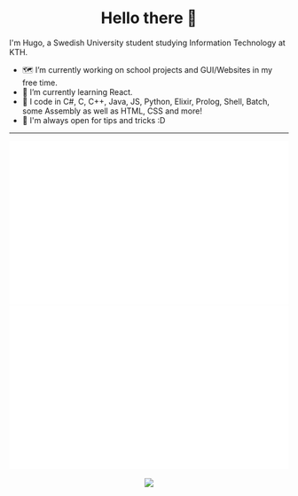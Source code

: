 <h1 align="center">Hello there 👋</h1>

I'm Hugo, a Swedish University student studying Information Technology at KTH.

- 🗺️ I’m currently working on school projects and GUI/Websites in my free time.
- 🌱 I’m currently learning React.
- 💾 I code in C#, C, C++, Java, JS, Python, Elixir, Prolog, Shell, Batch, some Assembly as well as HTML, CSS and more!
- 🤔 I'm always open for tips and tricks :D

---

<p align="center" width="100%">
    <img src="https://raw.githubusercontent.com/Cactooz/Stats/master/generated/overview.svg#gh-dark-mode-only">
    <img src="https://raw.githubusercontent.com/Cactooz/Stats/master/generated/languages.svg#gh-dark-mode-only">
</p>
<p align="center" width="100%">
    <img src="http://github-readme-streak-stats.herokuapp.com?user=Cactooz&theme=dark&date_format=j%20M%5B%20Y%5D&background=0D1117&sideLabels=ADBAC7&currStreakLabel=FF6600&border=30363D&stroke=0D1117&ring=FF6600&fire=FF6600&dates=ADBAC7&currStreakNum=ADBAC7&sideNums=ADBAC7">
</p>

